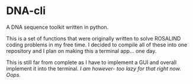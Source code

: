 # DNA-cli
A DNA sequence toolkit written in python.

This is a set of functions that were originally written to solve ROSALIND coding problems in my free time.
I decided to compile all of these into one repository and I plan on making this a terminal app... one day.

This is still far from complete as I have to implement
a GUI and overall implement it into the terminal.
*I am however- too lazy
for that right now. Oops.*
